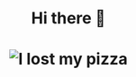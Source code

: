<h1 align="center">Hi there 👋</h1>
<h1 align="center">
<img src="https://files.dulliag.de/share/om984kwdxwxzu4lylcy4.gif" alt="I lost my pizza" />
</h1>

<!--
**Jakob2199/Jakob2199** is a ✨ _special_ ✨ repository because its `README.md` (this file) appears on your GitHub profile.

Here are some ideas to get you started:

- 🔭 I’m currently working on ...
- 🌱 I’m currently learning ...
- 👯 I’m looking to collaborate on ...
- 🤔 I’m looking for help with ...
- 💬 Ask me about ...
- 📫 How to reach me: ...
- 😄 Pronouns: ...
- ⚡ Fun fact: ...
-->
